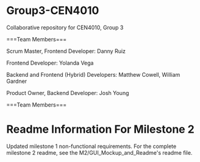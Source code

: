 # Group3-CEN4010
Collaborative repository for CEN4010, Group 3

===Team Members===

Scrum Master, Frontend Developer: Danny Ruiz

Frontend Developer: Yolanda Vega

Backend and Frontend (Hybrid) Developers: Matthew Cowell, William Gardner

Product Owner, Backend Developer: Josh Young


===Team Members===

# Readme Information For Milestone 2

Updated milestone 1 non-functional requirements. For the complete milestone 2 readme, see the M2/GUI_Mockup_and_Readme's readme file.
